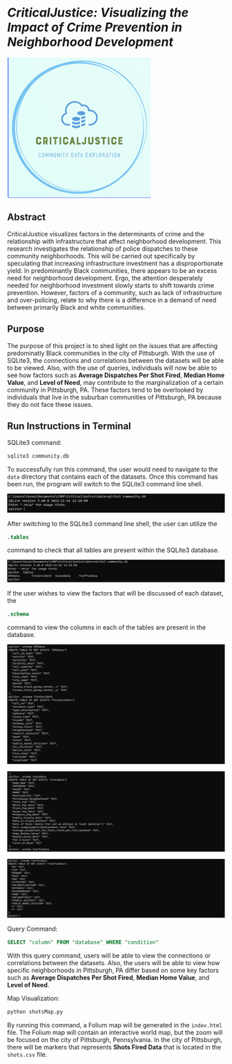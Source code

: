 # ***CriticalJustice: Visualizing the Impact of Crime Prevention in Neighborhood Development***
 
![CriticalJustice](images/Logo.png)

## Abstract

CriticalJustice visualizes factors in the determinants of crime and the relationship with infrastructure that affect neighborhood development. This research investigates the relationship of police dispatches to these community neighborhoods. This will be carried out specifically by speculating that increasing infrastructure investment has a disproportionate yield. In predominantly Black communities, there appears to be an excess need for neighborhood development. Ergo, the attention desperately needed for neighborhood investment slowly starts to shift towards crime prevention. However, factors of a community, such as lack of infrastructure and over-policing, relate to why there is a difference in a demand of need between primarily Black and white communities.

## Purpose

The purpose of this project is to shed light on the issues that are affecting predominatly Black communities in the city of Pittsburgh. With the use of SQLite3, the connections and correlations between the datasets will be able to be viewed. Also, with the use of queries, individuals will now be able to see how factors such as __Average Dispatches Per Shot Fired__, __Median Home Value__, and __Level of Need__, may contribute to the marginalization of a certain community in Pittsburgh, PA. These factors tend to be overlooked by individuals that live in the suburban communities of Pittsburgh, PA because they do not face these issues.

## Run Instructions in Terminal

SQLite3 command:

```SQL
sqlite3 community.db
```

To successfully run this command, the user would need to navigate to the `data` directory that contains each of the datasets. Once this command has been run, the program will switch to the SQLite3 command line shell.

![SQL Command Shell](images/SQL.png)

After switching to the SQLite3 command line shell, the user can utilize the

```SQL
.tables
```

command to check that all tables are present within the SQLite3 database.

![.tables command](images/tables.png)

If the user wishes to view the factors that will be discussed of each dataset, the

```SQL
.schema
```

command to view the columns in each of the tables are present in the database.

![.schema command](images/schema1.png)

![.schema command2](images/schema2.png)

![.schema command3](images/schema3.png)

Query Command:

```SQL
SELECT "column" FROM "database" WHERE "condition"
```

With this query command, users will be able to view the connections or correlations between the datasets. Also, the users will be able to view
how specific neighborhoods in Pittsburgh, PA differ based on some key factors such as __Average Dispatches Per Shot Fired__, __Median Home Value__, and __Level of Need__.

Map Visualization:

```python
python shotsMap.py
```

By running this command, a Folium map will be generated in the `index.html` file. The Folium map will contain an interactive world map, but the zoom will be focused on the city of Pittsburgh, Pennsylvania. In the city of Pittsburgh, there will be markers that represents __Shots Fired Data__ that is located in the `shots.csv` file.
